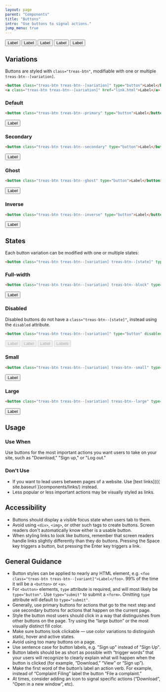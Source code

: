 ```yaml
---
layout: page
parent: "Components"
title: "Buttons"
intro: "Use buttons to signal actions."
jump_menu: true
---
```


<div class="ds-preview ds-preview--dark">
  <button class="treas-btn treas-btn--primary" type="button">Label</button>
  <button class="treas-btn treas-btn--secondary" type="button">Label</button>
  <button class="treas-btn treas-btn--ghost" type="button">Label</button>
  <button class="treas-btn treas-btn--inverse" type="button">Label</button>
  <button class="treas-btn treas-btn--square treas-btn--small treas-btn--secondary" type="button">Label</button>
</div>

## Variations

Buttons are styled with `class="treas-btn"`, modifiable with one or multiple `treas-btn--[variation]`.

```html
<button class="treas-btn treas-btn--[variation]" type="button">Label</button>
<a class="treas-btn treas-btn--[variation]" href="link.html">Label</a>
```

### Default

```html
<button class="treas-btn treas-btn--primary" type="button">Label</button>
```
<div class="ds-preview">
  <button class="treas-btn treas-btn--primary" type="button">Label</button>
</div>

### Secondary

```html
<button class="treas-btn treas-btn--secondary" type="button">Label</button>
```
<div class="ds-preview">
  <button class="treas-btn treas-btn--secondary" type="button">Label</button>
</div>

### Ghost

```html
<button class="treas-btn treas-btn--ghost" type="button">Label</button>
```
<div class="ds-preview">
  <button class="treas-btn treas-btn--ghost" type="button">Label</button>
</div>

### Inverse

```html
<button class="treas-btn treas-btn--inverse" type="button">Label</button>
```
<div class="ds-preview ds-preview--dark">
  <button class="treas-btn treas-btn--inverse" type="button">Label</button>
</div>


## States

Each button variation can be modified with one or multiple states:

```html
<button class="treas-btn treas-btn--[variation] treas-btn--[state]" type="button">Label</button>
```

### Full-width

```html
<button class="treas-btn treas-btn--[variation] treas-btn--block" type="button">Label</button>
```
<div class="ds-preview">
  <button class="treas-btn treas-btn--primary treas-btn--block" type="button">Label</button>
</div>

### Disabled

Disabled buttons do not have a `class="treas-btn--[state]"`, instead using the `disabled` attribute.

```html
<button class="treas-btn treas-btn--[variation]" type="button" disabled="disabled">Label</button>
```
<div class="ds-preview">
  <button class="treas-btn treas-btn--primary" type="button" disabled="disabled">Label</button>
  <button class="treas-btn treas-btn--secondary" type="button" disabled="disabled">Label</button>
  <button class="treas-btn treas-btn--ghost" type="button" disabled="disabled">Label</button>
  <button class="treas-btn treas-btn--secondary treas-btn--square" type="button" disabled="disabled">Labels</button>
</div>

### Small

```html
<button class="treas-btn treas-btn--[variation] treas-btn--small" type="button">Label</button>
```
<div class="ds-preview">
  <button class="treas-btn treas-btn--primary treas-btn--small" type="button">Label</button>
</div>

### Large

```html
<button class="treas-btn treas-btn--[variation] treas-btn--large" type="button">Label</button>
```
<div class="ds-preview">
  <button class="treas-btn treas-btn--primary treas-btn--large" type="button">Label</button>
</div>

## Usage

### Use When

Use buttons for the most important actions you want users to take on your site, such as "Download," "Sign up," or "Log out."

### Don't Use

* If you want to lead users between pages of a website. Use [text links]({{ site.baseurl }}components/links/) instead.
* Less popular or less important actions may be visually styled as links.

## Accessibility

* Buttons should display a visible focus state when users tab to them.
* Avoid using `<div>`, `<img>`, or other such tags to create buttons. Screen readers don't automatically know either is a usable button.
* When styling links to look like buttons, remember that screen readers handle links slightly differently than they do buttons. Pressing the Space key triggers a button, but pressing the Enter key triggers a link.

## General Guidance

* Button styles can be applied to nearly any HTML element, e.g. `<foo class="treas-btn treas-btn--[variant]">Label</foo>`. 99% of the time it will be a `<button>` or `<a>`.
* For `<button>` elements, `type` attribute is required, and will most likely be `type="button"`. Use `type="submit"` to submit a `<form>`. Omitting `type` attribute will default to `type="submit"`.
* Generally, use primary buttons for actions that go to the next step and use secondary buttons for actions that happen on the current page.
* Style the button most users should click in a way that distinguishes from other buttons on the page. Try using the “large button” or the most visually distinct fill color.
* Make sure buttons look clickable — use color variations to distinguish static, hover and active states.
* Avoid using too many buttons on a page.
* Use sentence case for button labels, e.g. "Sign up" instead of "Sign Up".
* Button labels should be as short as possible with “trigger words” that your users will recognize to clearly explain what will happen when the button is clicked (for example, “Download,” “View” or “Sign up”).
* Make the first word of the button’s label an action verb. For example, instead of “Complaint Filing” label the button “File a complaint.”
* At times, consider adding an icon to signal specific actions (“Download”, “Open in a new window”, etc).
